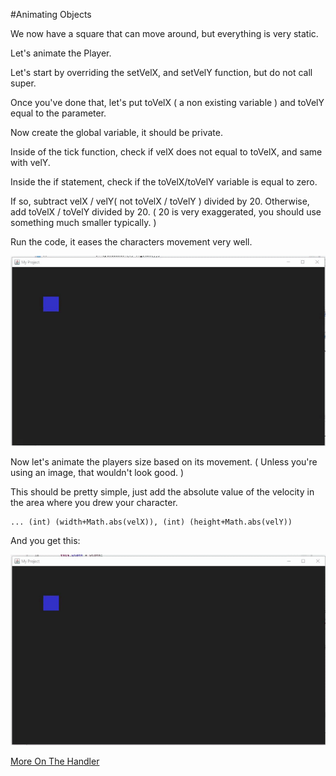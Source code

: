 #Animating Objects

We now have a square that can move around, but everything is very static.

Let's animate the Player.

Let's start by overriding the setVelX, and setVelY function, but do not call super.

Once you've done that, let's put toVelX ( a non existing variable ) and toVelY equal to the parameter.

Now create the global variable, it should be private.

Inside of the tick function, check if velX does not equal to toVelX, and same with velY.

Inside the if statement, check if the toVelX/toVelY variable is equal to zero.

If so, subtract velX / velY( not toVelX / toVelY ) divided by 20. Otherwise, add toVelX / toVelY divided by 20. ( 20 is very exaggerated, you should use something much smaller typically. )

Run the code, it eases the characters movement very well.

![Screenshot](https://raw.githubusercontent.com/JediBurrell/neo/master/documentation/images/easing_player.gif)

Now let's animate the players size based on its movement. ( Unless you're using an image, that wouldn't look good. )

This should be pretty simple, just add the absolute value of the velocity in the area where you drew your character.

    ... (int) (width+Math.abs(velX)), (int) (height+Math.abs(velY))

And you get this:

![Screenshot](https://raw.githubusercontent.com/JediBurrell/neo/master/documentation/images/player_intensifies.gif)

[More On The Handler](https://github.com/JediBurrell/neo/blob/master/documentation/more_on_the_handler.md)